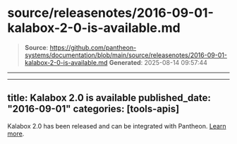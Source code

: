 # source/releasenotes/2016-09-01-kalabox-2-0-is-available.md

> **Source**: https://github.com/pantheon-systems/documentation/blob/main/source/releasenotes/2016-09-01-kalabox-2-0-is-available.md
> **Generated**: 2025-08-14 09:57:44

---

---
title: Kalabox 2.0 is available
published_date: "2016-09-01"
categories: [tools-apis]
---
Kalabox 2.0 has been released and can be integrated with Pantheon. [Learn more](https://pantheon.io/blog/announcing-kalabox-2-0-local-development).
